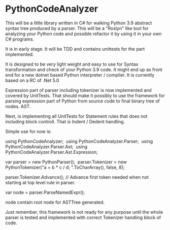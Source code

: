 # PythonCodeAnalyzer

This will be a little library written in C# for walking Python 3.9 abstract syntax tree produced by a parser. This will be a "Roslyn" like tool for analyzing your Python code and possible refactor it by using it in your own C# programs.

It is in early stage. It will be TDD and contains unittests for the part implemented.

It is designed to be very light weight and easy to use for Syntax transformation and check of your Python 3.9 code. It might end up as front end for a new dotnet based Python interpreter / compiler. It is currently based on a RC of .Net 5.0

Expression part of parser including tokenizer is now implemented and covered by UnitTests. That should make it possibly to use the framework for parsing expression part of Python from source code to final binary tree of nodes. AST.

Next, is implementing all UnitTests for Statement rules that does not including block controll. That is Indent / Dedent handling.

Simple use for now is:


using PythonCodeAnalyzer;&nbsp;
using PythonCodeAnalyzer.Parser;&nbsp;
using PythonCodeAnalyzer.Parser.Ast;&nbsp;
using PythonCodeAnalyzer.Parser.Ast.Expression;&nbsp;

var parser = new PythonParser();&nbsp;
parser.Tokenizer = new PythonTokenizer("a + b * c / d; ".ToCharArray(), false, 8);&nbsp;

parser.Tokenizer.Advance(); // Advance first token needed when not starting at top level rule in parser. &nbsp;

var node = parser.ParseNamedExpr(); &nbsp;

node contain root node for ASTTree generated.

Just remember, this framework is not ready for any purpose until the whole parser is tested and implemented with correct Tokenizer handling block of code. 

